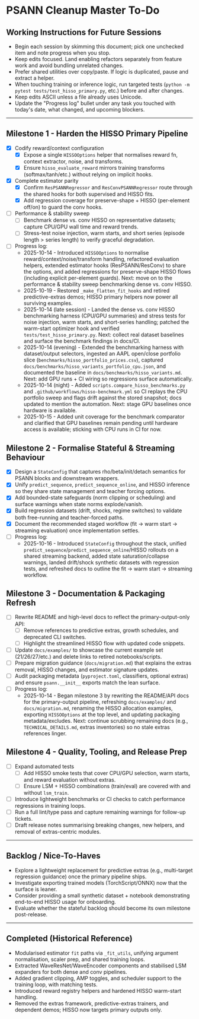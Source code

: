# PSANN Cleanup Master To-Do

## Working Instructions for Future Sessions
- Begin each session by skimming this document; pick one unchecked item and note progress when you stop.
- Keep edits focused. Land enabling refactors separately from feature work and avoid bundling unrelated changes.
- Prefer shared utilities over copy/paste. If logic is duplicated, pause and extract a helper.
- When touching training or inference logic, run targeted tests (`python -m pytest tests/test_hisso_primary.py`, etc.) before and after changes.
- Keep edits ASCII unless a file already uses Unicode.
- Update the "Progress log" bullet under any task you touched with today's date, what changed, and upcoming blockers.

---

## Milestone 1 - Harden the HISSO Primary Pipeline
- [x] Codify reward/context configuration
  - [x] Expose a single `HISSOOptions` helper that normalises reward fn, context extractor, noise, and transforms.
  - [x] Ensure `hisso_evaluate_reward` mirrors training transforms (softmax/tanh/etc.) without relying on implicit hooks.
- [x] Complete estimator parity
  - [x] Confirm `ResPSANNRegressor` and `ResConvPSANNRegressor` route through the shared hooks for both supervised and HISSO fits.
  - [x] Add regression coverage for preserve-shape + HISSO (per-element off/on) to guard the conv hooks.
- [ ] Performance & stability sweep
  - [ ] Benchmark dense vs. conv HISSO on representative datasets; capture CPU/GPU wall time and reward trends.
  - [ ] Stress-test noise injection, warm starts, and short series (episode length > series length) to verify graceful degradation.
- [ ] Progress log:
  - 2025-10-14 - Introduced `HISSOOptions` to normalise reward/context/noise/transform handling, refactored evaluation helpers, extended estimator hooks (ResPSANN/ResConv) to share the options, and added regressions for preserve-shape HISSO flows (including explicit per-element guards). Next: move on to the performance & stability sweep benchmarking dense vs. conv HISSO.
  - 2025-10-19 - Restored `_make_flatten_fit_hooks` and retired predictive-extras demos; HISSO primary helpers now power all surviving examples.
  - 2025-10-14 (late session) - Landed the dense vs. conv HISSO benchmarking harness (CPU/GPU summaries) and stress tests for noise injection, warm starts, and short-series handling; patched the warm-start optimizer hook and verified `tests/test_hisso_primary.py`. Next: collect real dataset baselines and surface the benchmark findings in docs/CI.
  - 2025-10-14 (evening) - Extended the benchmarking harness with dataset/output selectors, ingested an AAPL open/close portfolio slice (`benchmarks/hisso_portfolio_prices.csv`), captured `docs/benchmarks/hisso_variants_portfolio_cpu.json`, and documented the baseline in `docs/benchmarks/hisso_variants.md`. Next: add GPU runs + CI wiring so regressions surface automatically.
  - 2025-10-14 (night) - Added `scripts.compare_hisso_benchmarks.py` and `.github/workflows/hisso-benchmark.yml` so CI replays the CPU portfolio sweep and flags drift against the stored snapshot; docs updated to mention the automation. Next: stage GPU baselines once hardware is available.
  - 2025-10-15 - Added unit coverage for the benchmark comparator and clarified that GPU baselines remain pending until hardware access is available; sticking with CPU runs in CI for now.

## Milestone 2 - Formalise Stateful & Streaming Behaviour
- [x] Design a `StateConfig` that captures rho/beta/init/detach semantics for PSANN blocks and downstream wrappers.
- [x] Unify `predict_sequence`, `predict_sequence_online`, and HISSO inference so they share state management and teacher forcing options.
- [x] Add bounded-state safeguards (norm clipping or scheduling) and surface warnings when state norms explode/vanish.
- [x] Build regression datasets (drift, shocks, regime switches) to validate both free-running and teacher-forced paths.
- [x] Document the recommended staged workflow (fit -> warm start -> streaming evaluation) once implementation settles.
- [ ] Progress log:
  - 2025-10-16 - Introduced `StateConfig` throughout the stack, unified `predict_sequence`/`predict_sequence_online`/HISSO rollouts on a shared streaming backend, added state saturation/collapse warnings, landed drift/shock synthetic datasets with regression tests, and refreshed docs to outline the fit -> warm start -> streaming workflow.

## Milestone 3 - Documentation & Packaging Refresh
- [ ] Rewrite README and high-level docs to reflect the primary-output-only API:
  - [ ] Remove references to predictive extras, growth schedules, and deprecated CLI switches.
  - [ ] Highlight the streamlined HISSO flow with updated code snippets.
- [ ] Update `docs/examples/` to showcase the current example set (21/26/27/etc.) and delete links to retired notebooks/scripts.
- [ ] Prepare migration guidance (`docs/migration.md`) that explains the extras removal, HISSO changes, and estimator signature updates.
- [ ] Audit packaging metadata (`pyproject.toml`, classifiers, optional extras) and ensure `psann.__init__` exports match the lean surface.
- [ ] Progress log:
  - 2025-10-14 - Began milestone 3 by rewriting the README/API docs for the primary-output pipeline, refreshing `docs/examples/` and `docs/migration.md`, renaming the HISSO allocation examples, exporting `HISSOOptions` at the top level, and updating packaging metadata/excludes. Next: continue scrubbing remaining docs (e.g., `TECHNICAL_DETAILS.md`, extras inventories) so no stale extras references linger.

## Milestone 4 - Quality, Tooling, and Release Prep
- [ ] Expand automated tests
  - [ ] Add HISSO smoke tests that cover CPU/GPU selection, warm starts, and reward evaluation without extras.
  - [ ] Ensure LSM + HISSO combinations (train/eval) are covered with and without `lsm_train`.
- [ ] Introduce lightweight benchmarks or CI checks to catch performance regressions in training loops.
- [ ] Run a full lint/type pass and capture remaining warnings for follow-up tickets.
- [ ] Draft release notes summarising breaking changes, new helpers, and removal of extras-centric modules.

---

## Backlog / Nice-To-Haves
- Explore a lightweight replacement for predictive extras (e.g., multi-target regression guidance) once the primary pipeline ships.
- Investigate exporting trained models (TorchScript/ONNX) now that the surface is leaner.
- Consider providing a small synthetic dataset + notebook demonstrating end-to-end HISSO usage for onboarding.
- Evaluate whether the stateful backlog should become its own milestone post-release.

---

## Completed (Historical Reference)
- Modularised estimator `fit` paths via `_fit_utils`, unifying argument normalisation, scaler prep, and shared training loops.
- Extracted WaveResNet/WaveEncoder components and stabilised LSM expanders for both dense and conv pipelines.
- Added gradient clipping, AMP toggles, and scheduler support to the training loop, with matching tests.
- Introduced reward registry helpers and hardened HISSO warm-start handling.
- Removed the extras framework, predictive-extras trainers, and dependent demos; HISSO now targets primary outputs only.

